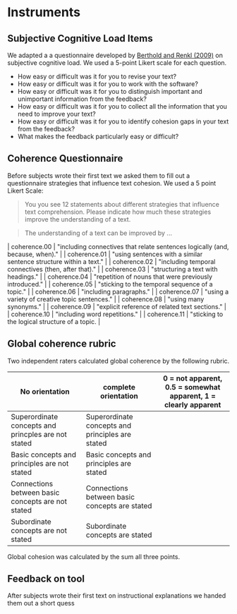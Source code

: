 # Instruments


## Subjective Cognitive Load Items

We adapted a a questionnaire developed by [Berthold and Renkl (2009)](http://psycnet.apa.org/journals/edu/101/1/70/) on subjective cognitive load. We used a 5-point Likert scale for each question.

* How easy or difficult was it for you to revise your text?
* How easy or difficult was it for you to work with the software?
* How easy or difficult was it for you to distinguish important and unimportant information from the feedback?
* How easy or difficult was it for you to collect all the information that you need to improve your text?
* How easy or difficult was it for you to identify cohesion gaps in your text from the feedback?
* What makes the feedback particularly easy or difficult?

## Coherence Questionnaire

Before subjects wrote their first text we asked them to fill out a questionnaire strategies that influence text cohesion. We used a 5 point Likert Scale:

> You you see 12 statements about different strategies that influence text comprehension. Please indicate how much these strategies improve the understanding of a text.

> The understanding of a text can be improved by ...

| coherence.00 | "including connectives that relate sentences logically (and, because, when)." | 
| coherence.01 | "using sentences with a similar sentence structure within a text." |
| coherence.02 | "including temporal connectives (then, after that)." |
| coherence.03 | "structuring a text with headings." |
| coherence.04 | "repetition of nouns that were previously introduced." |
| coherence.05 | "sticking to the temporal sequence of a topic." |
| coherence.06 | "including paragraphs." |
| coherence.07 | "using a variety of creative topic sentences." |
| coherence.08 | "using many synonyms." |
| coherence.09 | "explicit reference of related text sections." |
| coherence.10 | "including word repetitions." |
| coherence.11 | "sticking to the logical structure of a topic. |

## Global coherence rubric

Two independent raters calculated global coherence by the following rubric. 

| No orientation | complete orientation | 0 = not apparent, 0.5 = somewhat apparent, 1 = clearly apparent |
| --- | --- | --- |
| Superordinate concepts and princples are not stated | Superordinate concepts and principles are stated | |
| Basic concepts and principles are not stated | Basic concepts and principles are stated |  |
| Connections between basic concepts are not stated | Connections between basic concepts are stated | |
| Subordinate concepts are not stated | Subordinate concepts are stated | | 

Global cohesion was calculated by the sum all three points.

## Feedback on tool

After subjects wrote their first text on instructional explanations we handed them out a short quess


